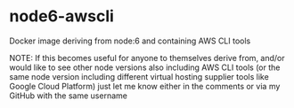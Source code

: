 # node6-awscli
Docker image deriving from node:6 and containing AWS CLI tools


NOTE: If this becomes useful for anyone to themselves derive from, and/or would like to see other node versions also including AWS CLI tools (or the same node version including different virtual hosting supplier tools like Google Cloud Platform) just let me know either in the comments or via my GitHub with the same username
